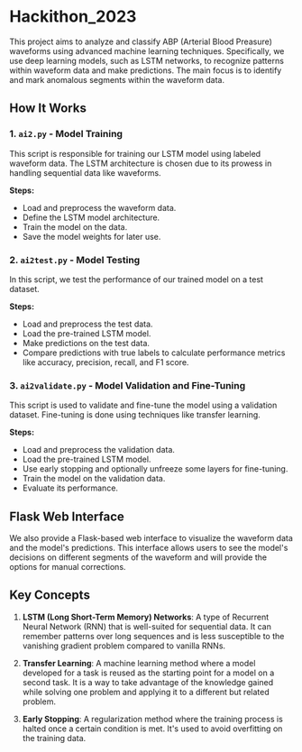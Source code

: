 # Hackithon_2023

This project aims to analyze and classify ABP (Arterial Blood Preasure) waveforms using advanced machine learning techniques. Specifically, we use deep learning models, such as LSTM networks, to recognize patterns within waveform data and make predictions. The main focus is to identify and mark anomalous segments within the waveform data.

## How It Works

### 1. `ai2.py` - Model Training
This script is responsible for training our LSTM model using labeled waveform data. The LSTM architecture is chosen due to its prowess in handling sequential data like waveforms.

**Steps:**
- Load and preprocess the waveform data.
- Define the LSTM model architecture.
- Train the model on the data.
- Save the model weights for later use.

### 2. `ai2test.py` - Model Testing
In this script, we test the performance of our trained model on a test dataset.

**Steps:**
- Load and preprocess the test data.
- Load the pre-trained LSTM model.
- Make predictions on the test data.
- Compare predictions with true labels to calculate performance metrics like accuracy, precision, recall, and F1 score.

### 3. `ai2validate.py` - Model Validation and Fine-Tuning
This script is used to validate and fine-tune the model using a validation dataset. Fine-tuning is done using techniques like transfer learning.

**Steps:**
- Load and preprocess the validation data.
- Load the pre-trained LSTM model.
- Use early stopping and optionally unfreeze some layers for fine-tuning.
- Train the model on the validation data.
- Evaluate its performance.

## Flask Web Interface
We also provide a Flask-based web interface to visualize the waveform data and the model's predictions. This interface allows users to see the model's decisions on different segments of the waveform and will provide the options for manual corrections.

## Key Concepts

1. **LSTM (Long Short-Term Memory) Networks**: A type of Recurrent Neural Network (RNN) that is well-suited for sequential data. It can remember patterns over long sequences and is less susceptible to the vanishing gradient problem compared to vanilla RNNs.

2. **Transfer Learning**: A machine learning method where a model developed for a task is reused as the starting point for a model on a second task. It is a way to take advantage of the knowledge gained while solving one problem and applying it to a different but related problem.

3. **Early Stopping**: A regularization method where the training process is halted once a certain condition is met. It's used to avoid overfitting on the training data.


